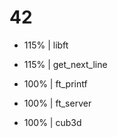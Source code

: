 # 42

- 115% | libft

- 115% | get_next_line

- 100% | ft_printf

- 100% | ft_server

- 100% | cub3d

